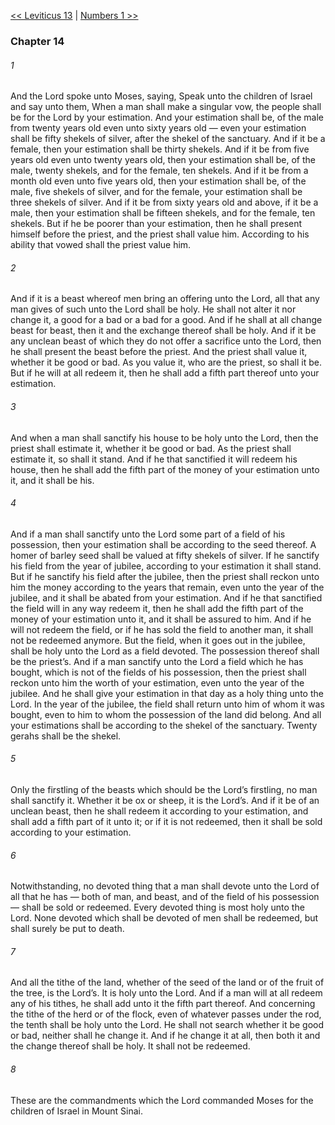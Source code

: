 [<< Leviticus 13](Leviticus%2013)  |  [Numbers 1 >>](Numbers%201)

### Chapter 14
###### 1
And the Lord spoke unto Moses, saying, Speak unto the children of Israel and say unto them, When a man shall make a singular vow, the people shall be for the Lord by your estimation. And your estimation shall be, of the male from twenty years old even unto sixty years old — even your estimation shall be fifty shekels of silver, after the shekel of the sanctuary. And if it be a female, then your estimation shall be thirty shekels. And if it be from five years old even unto twenty years old, then your estimation shall be, of the male, twenty shekels, and for the female, ten shekels. And if it be from a month old even unto five years old, then your estimation shall be, of the male, five shekels of silver, and for the female, your estimation shall be three shekels of silver. And if it be from sixty years old and above, if it be a male, then your estimation shall be fifteen shekels, and for the female, ten shekels. But if he be poorer than your estimation, then he shall present himself before the priest, and the priest shall value him. According to his ability that vowed shall the priest value him.

###### 2
And if it is a beast whereof men bring an offering unto the Lord, all that any man gives of such unto the Lord shall be holy. He shall not alter it nor change it, a good for a bad or a bad for a good. And if he shall at all change beast for beast, then it and the exchange thereof shall be holy. And if it be any unclean beast of which they do not offer a sacrifice unto the Lord, then he shall present the beast before the priest. And the priest shall value it, whether it be good or bad. As you value it, who are the priest, so shall it be. But if he will at all redeem it, then he shall add a fifth part thereof unto your estimation.

###### 3
And when a man shall sanctify his house to be holy unto the Lord, then the priest shall estimate it, whether it be good or bad. As the priest shall estimate it, so shall it stand. And if he that sanctified it will redeem his house, then he shall add the fifth part of the money of your estimation unto it, and it shall be his.

###### 4
And if a man shall sanctify unto the Lord some part of a field of his possession, then your estimation shall be according to the seed thereof. A homer of barley seed shall be valued at fifty shekels of silver. If he sanctify his field from the year of jubilee, according to your estimation it shall stand. But if he sanctify his field after the jubilee, then the priest shall reckon unto him the money according to the years that remain, even unto the year of the jubilee, and it shall be abated from your estimation. And if he that sanctified the field will in any way redeem it, then he shall add the fifth part of the money of your estimation unto it, and it shall be assured to him. And if he will not redeem the field, or if he has sold the field to another man, it shall not be redeemed anymore. But the field, when it goes out in the jubilee, shall be holy unto the Lord as a field devoted. The possession thereof shall be the priest’s. And if a man sanctify unto the Lord a field which he has bought, which is not of the fields of his possession, then the priest shall reckon unto him the worth of your estimation, even unto the year of the jubilee. And he shall give your estimation in that day as a holy thing unto the Lord. In the year of the jubilee, the field shall return unto him of whom it was bought, even to him to whom the possession of the land did belong. And all your estimations shall be according to the shekel of the sanctuary. Twenty gerahs shall be the shekel.

###### 5
Only the firstling of the beasts which should be the Lord’s firstling, no man shall sanctify it. Whether it be ox or sheep, it is the Lord’s. And if it be of an unclean beast, then he shall redeem it according to your estimation, and shall add a fifth part of it unto it; or if it is not redeemed, then it shall be sold according to your estimation.

###### 6
Notwithstanding, no devoted thing that a man shall devote unto the Lord of all that he has — both of man, and beast, and of the field of his possession — shall be sold or redeemed. Every devoted thing is most holy unto the Lord. None devoted which shall be devoted of men shall be redeemed, but shall surely be put to death.

###### 7
And all the tithe of the land, whether of the seed of the land or of the fruit of the tree, is the Lord’s. It is holy unto the Lord. And if a man will at all redeem any of his tithes, he shall add unto it the fifth part thereof. And concerning the tithe of the herd or of the flock, even of whatever passes under the rod, the tenth shall be holy unto the Lord. He shall not search whether it be good or bad, neither shall he change it. And if he change it at all, then both it and the change thereof shall be holy. It shall not be redeemed.

###### 8
These are the commandments which the Lord commanded Moses for the children of Israel in Mount Sinai.